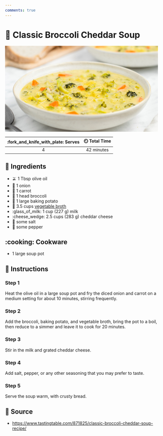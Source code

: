 ```yaml
---
comments: true
---
```

# :broccoli: Classic Broccoli Cheddar Soup

![Classic Broccoli Cheddar Soup](../assets/images/classic-broccoli-cheddar-soup.jpg)

| :fork_and_knife_with_plate: Serves | :timer_clock: Total Time |
|:----------------------------------:|:-----------------------: |
| 4 | 42 minutes |

## :salt: Ingredients

- :olive: 1 Tbsp olive oil
- :onion: 1 onion
- :carrot: 1 carrot
- :broccoli: 1 head broccoli
- :potato: 1 large baking potato
- :stew: 3.5 cups [vegetable broth][1]
- :glass_of_milk: 1 cup (227 g) milk
- :cheese_wedge: 2.5 cups (283 g) cheddar cheese
- :salt: some salt
- :salt: some pepper

## :cooking: Cookware

- 1 large soup pot

## :pencil: Instructions

### Step 1

Heat the olive oil in a large soup pot and fry the diced onion and carrot on a medium setting for about 10 minutes,
stirring frequently.

### Step 2

Add the broccoli, baking potato, and vegetable broth, bring the pot to a boil, then reduce to a simmer and leave it to
cook for 20 minutes.

### Step 3

Stir in the milk and grated cheddar cheese.

### Step 4

Add salt, pepper, or any other seasoning that you may prefer to taste.

### Step 5

Serve the soup warm, with crusty bread.

## :link: Source

- <https://www.tastingtable.com/871825/classic-broccoli-cheddar-soup-recipe/>

[1]: <../ingredients/vegetable-broth.md>
